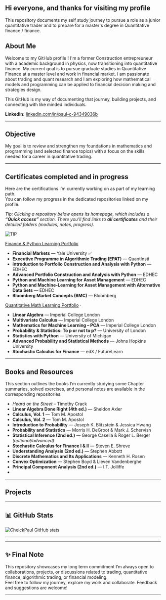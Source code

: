 ## Hi everyone, and thanks for visiting my profile

This repository documents my self study journey to pursue a role as a junior quantitative trader and to prepare for a master's degree in Quantitative finance / finance.

##  About Me 

Welcome to my GitHub profile ! I'm a former Construction entrepreuneur with a academic background in physics, now transitioning into quantitative finance. My current goal is to pursue graduate studies in Quantitative Finance at a master level and work in financial market. I am passionate about trading and quant research and I am exploring how mathematical models and programming can be applied to financial decision making and strategies design.

This GitHub is my way of documenting that journey, building projects, and connecting with like minded individuals.

**LinkedIn:** [linkedin.com/in/paul-c-94349036b](https://www.linkedin.com/in/paul-c-94349036b/)  

---

## Objective

My goal is to review and strengthen my foundations in mathematics and programming (and selected finance topics) with a focus on the skills needed for a career in quantitative trading.


---

##  Certificates completed and in progress

Here are the certifications I’m currently working on as part of my learning path.  
You can follow my progress in the dedicated repositories linked on my profile.



*Tip: Clicking a repository below opens its homepage, which includes a **“Quick access”** section. There you’ll find links to **all certificates** and their detailed folders (modules, notes, progress).*

![TIP](https://img.shields.io/badge/TIP-Quick%20Access-green)


[Finance & Python Learning Portfolio](https://github.com/CheickPaul/Finance-Python-Learning-Portfolio)
- **Financial Markets** — Yale University   ✅
- **Executive Programme in Algorithmic Trading (EPAT)** — QuantInsti  
- **Introduction to Portfolio Construction and Analysis with Python** — EDHEC 
- **Advanced Portfolio Construction and Analysis with Python** — EDHEC  
- **Python and Machine Learning for Asset Management** — EDHEC 
- **Python and Machine-Learning for Asset Management with Alternative Data Sets** — EDHEC 
- **Bloomberg Market Concepts (BMC)** — Bloomberg  

[Quantitative Math Learning Portfolio](https://github.com/CheickPaul/Quantitative-Math-Learning-Portfolio) · 

- **Linear Algebra** — Imperial College London  
- **Multivariate Calculus** — Imperial College London 
- **Mathematics for Machine Learning – PCA** — Imperial College London  
- **Probability & Statistics: To p or not to p?** — University of London 
- **Statistics with Python** — University of Michigan  
- **Advanced Probability and Statistical Methods** — Johns Hopkins University 
- **Stochastic Calculus for Finance** — edX / FutureLearn  
---

## Books and Resources

This section outlines the books I’m currently studying 
some Chapter summaries, solved exercises, and personal notes are available in the corresponding repositories.

- *Heard on the Street* – Timothy Crack  
- **Linear Algebra Done Right (4th ed.)** — Sheldon Axler  
- **Calculus, Vol. 1** — Tom M. Apostol  
- **Calculus, Vol. 2** — Tom M. Apostol  
- **Introduction to Probability** — Joseph K. Blitzstein & Jessica Hwang  
- **Probability and Statistics** — Morris H. DeGroot & Mark J. Schervish  
- **Statistical Inference (2nd ed.)** — George Casella & Roger L. Berger *(optional/advanced)*  
- **Stochastic Calculus for Finance I & II** — Steven E. Shreve  
- **Understanding Analysis (2nd ed.)** — Stephen Abbott  
- **Discrete Mathematics and Its Applications** — Kenneth H. Rosen  
- **Convex Optimization** — Stephen Boyd & Lieven Vandenberghe  
- **Principal Component Analysis (2nd ed.)** — I.T. Jolliffe
- 
---
## Projects

---

## 📊 GitHub Stats

![CheickPaul GitHub stats](https://github-readme-stats.vercel.app/api?username=CheickPaul&show_icons=true&theme=default)

---

---

##  ✨ Final Note 

This repository showcases my long term commitment 
I’m always open to collaborations, projects, or discussions related to trading, quantitative  finance, algorithmic trading, or financial modeling.  
Feel free to follow my journey, explore my work and collaborate. Feedback and suggestions are welcome!

---



